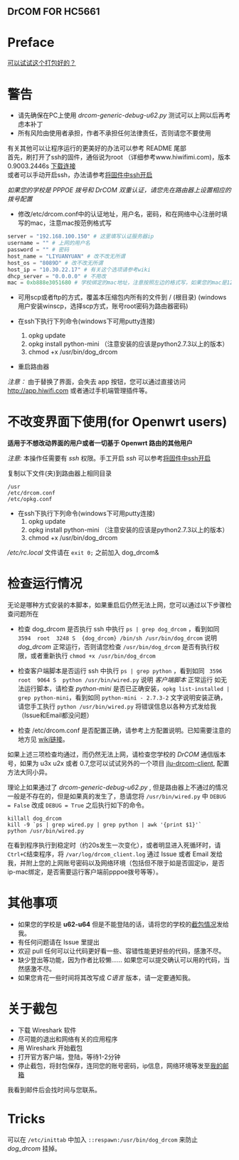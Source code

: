 DrCOM FOR HC5661
------------------

# Preface
[可以试试这个打包好的？](http://pan.baidu.com/s/1jGLvk94)


# 警告
* 请先确保在PC上使用 *drcom-generic-debug-u62.py* 测试可以上网以后再考虑本补丁
* 所有风险由使用者承担，作者不承担任何法律责任，否则请您不要使用

有关其他可以让程序运行的更美好的办法可以参考 README 尾部 <br>
首先，刷打开了ssh的固件，通俗说为root （详细参考www.hiwifimi.com)，版本 0.9003.2446s
[下载连接](http://www.hiwifimi.com/root/%E6%9E%81%E5%A3%B9s2446root.zip)<br>
或者可以手动开启ssh，办法请参考[将固件中ssh开启][sshon]

*如果您的学校是 PPPOE 拨号和 DrCOM 双重认证，请您先在路由器上设置相应的拨号配置*

* 修改/etc/drcom.conf中的认证地址，用户名，密码，和在网络中心注册时填写的mac，注意mac按范例格式写

```python
server = "192.168.100.150" # 这里填写认证服务器ip
username = "" # 上网的用户名
password = "" # 密码
host_name = "LIYUANYUAN" # 改不改无所谓
host_os = "8089D" # 改不改无所谓
host_ip = "10.30.22.17" # 有关这个选项请参考wiki
dhcp_server = "0.0.0.0" # 不用改
mac = 0xb888e3051680 # 学校绑定的mac地址，注意按照左边的格式写，如果您的mac是121212121212，则写成0x121212121212
```


* 可用scp或者ftp的方式，覆盖本压缩包内所有的文件到 / (根目录)
  (windows用户安装winscp，选择scp方式，账号root密码为路由器密码)
  
* 在ssh下执行下列命令(windows下可用putty连接)
  1. opkg update
  2. opkg install python-mini （注意安装的应该是python2.7.3以上的版本）   
  3. chmod +x /usr/bin/dog_drcom 
  
* 重启路由器

*注意：* 由于替换了界面，会失去 app 按钮，您可以通过直接访问 http://app.hiwifi.com 或者通过手机端管理插件等。

# 不改变界面下使用(for Openwrt users)

**适用于不想改动界面的用户或者一切基于 Openwrt 路由的其他用户**

*注意:* 本操作任需要有 *ssh* 权限。手工开启 *ssh* 可以参考[将固件中ssh开启][sshon]

复制以下文件(夹)到路由器上相同目录

```
/usr
/etc/drcom.conf
/etc/opkg.conf
```

* 在ssh下执行下列命令(windows下可用putty连接)
  1. opkg update
  2. opkg install python-mini （注意安装的应该是python2.7.3以上的版本）   
  3. chmod +x /usr/bin/dog_drcom 

*/etc/rc.local* 文件请在 `exit 0;` 之前加入 dog_drcom&

# 检查运行情况

无论是哪种方式安装的本脚本，如果重启后仍然无法上网，您可以通过以下步骤检查问题所在

* 检查 dog_drcom 是否执行
ssh 中执行 `ps | grep dog_drcom` ，看到如同 `3594  root  3248 S  {dog_drcom} /bin/sh /usr/bin/dog_drcom` 说明 *dog_drcom* 正常运行，否则请您检查 `/usr/bin/dog_drcom` 是否有执行权限，或者重新执行 `chmod +x /usr/bin/dog_drcom`

* 检查客户端脚本是否运行
ssh 中执行 `ps | grep python` ，看到如同 ` 3596  root  9064 S  python /usr/bin/wired.py` 说明 *客户端脚本* 正常运行
如无法运行脚本，请检查 *python-mini* 是否已正确安装，`opkg list-installed | grep python-mini`，看到如同 `python-mini - 2.7.3-2` 文字说明安装正确，请您手工执行 `python /usr/bin/wired.py` 将错误信息以各种方式发给我 （Issue和Email都没问题）

* 检查 /etc/drcom.conf 是否配置正确，请参考上方配置说明。已知需要注意的地方见 [wiki链接][wiki]。


如果上述三项检查均通过，而仍然无法上网，请检查您学校的 *DrCOM* 通信版本号，如果为 u3x u2x 或者 0.7,您可以试试另外的一个项目 [jlu-drcom-client](http://github.com/ly0/jlu-drcom-client), 配置方法大同小异。

理论上如果通过了 *drcom-generic-debug-u62.py* , 但是路由器上不通过的情况一般是不存在的，但是如果真的发生了，恳请您将 `/usr/bin/wired.py` 中 `DEBUG = False` 改成 `DEBUG = True` 之后执行如下的命令。

```
killall dog_drcom
kill -9 `ps | grep wired.py | grep python | awk '{print $1}'`
python /usr/bin/wired.py
```

在看到程序执行到稳定时（约20s发生一次变化），或者明显进入死循环时，请`Ctrl+C`结束程序，将 `/var/log/drcom_client.log` 通过 Issue 或者 Email 发给我，并附上您的上网账号密码以及网络环境（包括但不限于如是否固定ip，是否ip-mac绑定，是否需要运行客户端前pppoe拨号等等）。

# 其他事项

* 如果您的学校是 **u62-u64** 但是不能登陆的话，请将您的学校的[截包情况](#wireshark)发给我。
* 有任何问题请在 Issue 里提出
* 欢迎 pull 任何可以让代码更好看一些、容错性能更好些的代码，感激不尽。
* 缺少登出等功能，因为作者比较懒…… 如果您可以提交确认可以用的代码，当然感激不尽。
* 如果您肯花一些时间将其改写成 *C语言* 版本，请一定要通知我。 


<span id="wireshark"></span>
# 关于截包

* 下载 Wireshark 软件
* 尽可能的退出和网络有关的应用程序
* 用 Wireshark 开始截包
* 打开官方客户端，登陆，等待1-2分钟
* 停止截包，将封包保存，连同您的账号密码，ip信息，网络环境等发至[我的邮箱][mail]

我看到邮件后会找时间与您联系。

# Tricks

可以在 `/etc/inittab` 中加入 `::respawn:/usr/bin/dog_drcom` 来防止 *dog_drcom* 挂掉。

[sshon]: http://wenku.baidu.com/view/056fceb84693daef5ff73d15.html
[wiki]: https://github.com/drcoms/HC5661-1s-patch/wiki/-etc-drcom.conf%E6%B3%A8%E6%84%8F%E4%BA%8B%E9%A1%B9
[mail]: latyas@gmail.com
